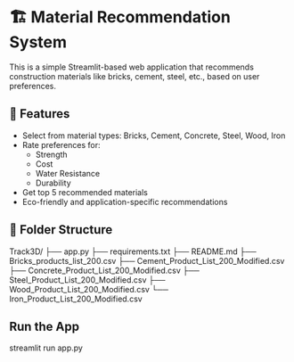 # 🏗️ Material Recommendation System

This is a simple Streamlit-based web application that recommends construction materials like bricks, cement, steel, etc., based on user preferences.

## 🚀 Features

- Select from material types: Bricks, Cement, Concrete, Steel, Wood, Iron
- Rate preferences for:
  - Strength
  - Cost
  - Water Resistance
  - Durability
- Get top 5 recommended materials
- Eco-friendly and application-specific recommendations



## 📁 Folder Structure

Track3D/
├── app.py
├── requirements.txt
├── README.md
├── Bricks_products_list_200.csv
├── Cement_Product_List_200_Modified.csv
├── Concrete_Product_List_200_Modified.csv
├── Steel_Product_List_200_Modified.csv
├── Wood_Product_List_200_Modified.csv
└── Iron_Product_List_200_Modified.csv

## Run the App

streamlit run app.py
